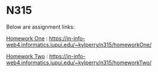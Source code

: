 # N315

Below are assignment links:

[Homework One](https://in-info-web4.informatics.iupui.edu/~kylperry/n315/homeworkOne/) : https://in-info-web4.informatics.iupui.edu/~kylperry/n315/homeworkOne/

[Homework Two](https://in-info-web4.informatics.iupui.edu/~kylperry/n315/homeworkTwo/) : https://in-info-web4.informatics.iupui.edu/~kylperry/n315/homeworkTwo/
